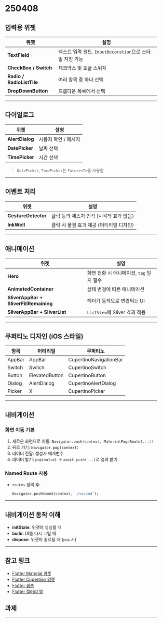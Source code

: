 
# 250408

## 입력용 위젯

| 위젯 | 설명 |
|------|------|
| **TextField** | 텍스트 입력 필드. `InputDecoration`으로 스타일 지정 가능 |
| **CheckBox / Switch** | 체크박스 및 토글 스위치 |
| **Radio / RadioListTile** | 여러 항목 중 하나 선택 |
| **DropDownButton** | 드롭다운 목록에서 선택 |

---

## 다이얼로그

| 위젯 | 설명 |
|------|------|
| **AlertDialog** | 사용자 확인 / 메시지 |
| **DatePicker** | 날짜 선택 |
| **TimePicker** | 시간 선택 |

>  `DatePicker`, `TimePicker`는 `Future<T>`를 사용함

---

## 이벤트 처리

| 위젯 | 설명 |
|------|------|
| **GestureDetector** | 클릭 등의 제스처 인식 (시각적 효과 없음) |
| **InkWell** | 클릭 시 물결 효과 제공 (머티리얼 디자인) |

---

## 애니메이션

| 위젯 | 설명 |
|------|------|
| **Hero** | 화면 전환 시 애니메이션, `tag` 일치 필수 |
| **AnimatedContainer** | 상태 변경에 따른 애니메이션 |
| **SliverAppBar + SliverFillRemaining** | 헤더가 동적으로 변경되는 UI |
| **SliverAppBar + SliverList** | `ListView`에 Sliver 효과 적용 |

---

## 쿠퍼티노 디자인 (iOS 스타일)

| 항목 | 머티리얼 | 쿠퍼티노 |
|------|----------|-----------|
| AppBar | AppBar | CupertinoNavigationBar |
| Switch | Switch | CupertinoSwitch |
| Button | ElevatedButton | CupertinoButton |
| Dialog | AlertDialog | CupertinoAlertDialog |
| Picker | X | CupertinoPicker |

---

## 내비게이션

### 화면 이동 기본

1. 새로운 화면으로 이동: `Navigator.push(context, MaterialPageRoute(...))`
2. 뒤로 가기: `Navigator.pop(context)`
3. 데이터 전달: 생성자 매개변수
4. 데이터 받기: `pop(value)` → `await push(...)`로 결과 받기

### Named Route 사용

- `routes` 정의 후:
  ```dart
  Navigator.pushNamed(context, '/second');
  ```

---

## 내비게이션 동작 이해

- **initState**: 위젯이 생성될 때
- **build**: UI를 다시 그릴 때
- **dispose**: 위젯이 종료될 때 (`pop` 시)

---

## 참고 링크

- [Flutter Material 위젯](https://docs.flutter.dev/ui/widgets/material)
- [Flutter Cupertino 위젯](https://docs.flutter.dev/ui/widgets/cupertino)
- [Flutter 샘플](https://github.com/flutter/samples)
- [Flutter 갤러리 앱](https://wonderous.app/web/)


## 과제


---